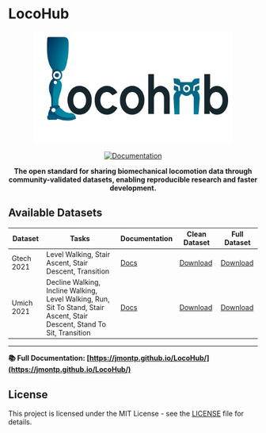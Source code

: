 # LocoHub

<div align="center">
  <img src="docs/assets/locohub_logo.png" alt="LocoHub Logo" width="400">
  
  [![Documentation](https://github.com/jmontp/LocoHub/actions/workflows/deploy-docs.yml/badge.svg)](https://github.com/jmontp/LocoHub/actions/workflows/deploy-docs.yml)
  
  **The open standard for sharing biomechanical locomotion data through community-validated datasets, enabling reproducible research and faster development.**
</div>

## Available Datasets

<!-- DATASET_TABLE_START -->
| Dataset | Tasks | Documentation | Clean Dataset | Full Dataset |
|---------|-------|---------------|---------------|---------------|
| Gtech 2021 | Level Walking, Stair Ascent, Stair Descent, Transition | <a class="md-button md-button--primary" href="https://jmontp.github.io/LocoHub/datasets/gt21/">Docs</a> | <a class="md-button" href="https://www.dropbox.com/scl/fi/h2aitlo77ujndhcqzhswo/gtech_2021_phase_clean.parquet?rlkey=zitswlvbc7g8bgt2f3jx3zyfx&st=26wq9hpi&raw=1">Download</a> | <a class="md-button" href="https://www.dropbox.com/scl/fi/fvv83iipnhtapkaa1z70g/gtech_2021_phase_dirty.parquet?rlkey=fp7q7a3b0t8t6bivc9lynu5uj&st=idfk1sk4&raw=1">Download</a> |
| Umich 2021 | Decline Walking, Incline Walking, Level Walking, Run, Sit To Stand, Stair Ascent, Stair Descent, Stand To Sit, Transition | <a class="md-button md-button--primary" href="https://jmontp.github.io/LocoHub/datasets/um21/">Docs</a> | <a class="md-button" href="https://www.dropbox.com/scl/fi/typd1b24lfks6unjdiagf/umich_2021_phase_clean.parquet?rlkey=il6z7dnfs5i9n96tc90h1s244&st=vasjkbl2&raw=1">Download</a> | <a class="md-button" href="https://www.dropbox.com/scl/fi/21mbjl4g148idosnl5li1/umich_2021_phase_dirty.parquet?rlkey=jbcy3l53wgapuyc2e3k2pgbn6&st=tuctu1y2&raw=1">Download</a> |
<!-- DATASET_TABLE_END -->

---

**📚 Full Documentation: [https://jmontp.github.io/LocoHub/](https://jmontp.github.io/LocoHub/)**

## License

This project is licensed under the MIT License - see the [LICENSE](LICENSE) file for details.
